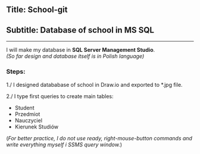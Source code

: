 ## Title: School-git
## Subtitle: Database of school in MS SQL

---

I will make my database in **SQL Server Management Studio**.<br>
*(So far design and database itself is in Polish language)*

### Steps:
1./ I designed datababase of school in Draw.io and exported to *.jpg file.<br>

2./ I type first queries to create main tables:<br>
+ Student
+ Przedmiot
+ Nauczyciel
+ Kierunek Studiów <br>

(*For better practice, I do not use ready, right-mouse-button commands and write everything myself i SSMS query window.*)<br>
